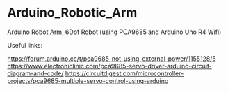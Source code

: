 # Arduino_Robotic_Arm
Arduino Robot Arm, 6Dof Robot (using PCA9685 and Arduino Uno R4 Wifi)


Useful links:

https://forum.arduino.cc/t/pca9685-not-using-external-power/1155128/5
https://www.electroniclinic.com/pca9685-servo-driver-arduino-circuit-diagram-and-code/
https://circuitdigest.com/microcontroller-projects/pca9685-multiple-servo-control-using-arduino

